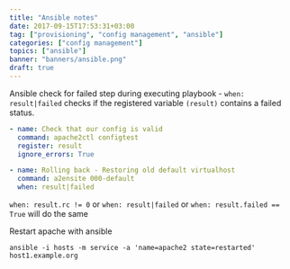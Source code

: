 ```yaml
---
title: "Ansible notes"
date: 2017-09-15T17:53:31+03:00
tag: ["provisioning", "config management", "ansible"]
categories: ["config management"]
topics: ["ansible"]
banner: "banners/ansible.png"
draft: true
---
```


Ansible check for failed step during executing playbook - 
`when: result|failed` checks if the registered variable `(result)` contains a failed status.

```yaml
- name: Check that our config is valid
  command: apache2ctl configtest
  register: result
  ignore_errors: True

- name: Rolling back - Restoring old default virtualhost
  command: a2ensite 000-default
  when: result|failed
```

`when: result.rc != 0` or `when: result|failed` or `when: result.failed == True` will do the same


Restart apache with ansible

`ansible -i hosts -m service -a 'name=apache2 state=restarted' host1.example.org`


